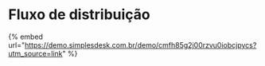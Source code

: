 # Fluxo de distribuição

{% embed url="https://demo.simplesdesk.com.br/demo/cmfh85g2j00rzvu0iobcjpycs?utm_source=link" %}
